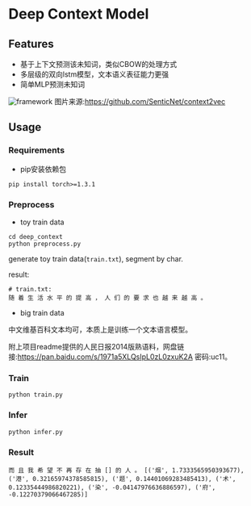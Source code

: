 # Deep Context Model


## Features

* 基于上下文预测该未知词，类似CBOW的处理方式
* 多层级的双向lstm模型，文本语义表征能力更强
* 简单MLP预测未知词

![framework](../../docs/git_image/framework_context.jpeg)
图片来源:https://github.com/SenticNet/context2vec

## Usage

### Requirements
* pip安装依赖包
```
pip install torch>=1.3.1
```

### Preprocess


- toy train data
```
cd deep_context
python preprocess.py
```

generate toy train data(`train.txt`), segment by char.

result:
```
# train.txt:
随 着 生 活 水 平 的 提 高 ， 人 们 的 要 求 也 越 来 越 高 。
```


- big train data

中文维基百科文本均可，本质上是训练一个文本语言模型。

附上项目readme提供的人民日报2014版熟语料，网盘链接:https://pan.baidu.com/s/1971a5XLQsIpL0zL0zxuK2A  密码:uc11。

### Train

```
python train.py
```

### Infer
```
python infer.py

```

### Result
```
而 且 我 希 望 不 再 存 在 抽 [] 的 人 。 [('烟', 1.7333565950393677), ('港', 0.32165974378585815), ('题', 0.14401069283485413), ('术', 0.12335444986820221), ('染', -0.04147976636886597), ('府', -0.12270379066467285)]
```
